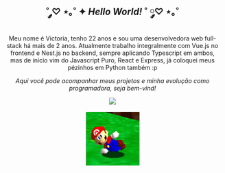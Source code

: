   <h2 align="center"> ˚ ༘♡ ⋆｡˚ ✦ <i>Hello World!</i> ˚ ༘♡ ⋆｡˚ </h2>

<p align="center">Meu nome é Victoria, tenho 22 anos e sou uma desenvolvedora web full-stack há mais de 2 anos. Atualmente trabalho integralmente com Vue.js no frontend e Nest.js no backend, sempre aplicando Typescript em ambos, mas de início vim do Javascript Puro, React e Express, já coloquei meus pézinhos em Python também :p</p>
<p align="center"><i>Aqui você pode acompanhar meus projetos e minha evolução como programadora, seja bem-vind!</i></p>
<p align="center"><img src="https://pryrotech.github.io/projects.gif" width="100"/></p>

<p align="center">
  <img src="/assets/img/mario.gif">
</p>

###
